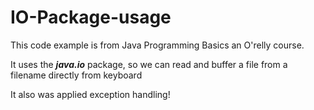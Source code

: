 # IO-Package-usage
This code example is from Java Programming Basics an O'relly course.

It uses the **_java.io_** package, so we can read and buffer a file from a filename directly from keyboard

It also was applied exception handling!
